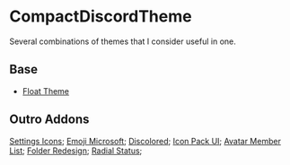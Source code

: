 # CompactDiscordTheme
Several combinations of themes that I consider useful in one.

## Base
* [Float Theme](https://github.com/maenDisease/BetterDiscordStuff/tree/main/Themes/Float)

## Outro Addons
[Settings Icons]('https://mwittrien.github.io/BetterDiscordAddons/Themes/_res/SettingsIcons.css');
[Emoji Microsoft]("https://mwittrien.github.io/BetterDiscordAddons/Themes/EmojiReplace/base/Microsoft.css");
[Discolored]('https://nyri4.github.io/Discolored/main.css');
[Icon Pack UI]("https://warrayquipsome.github.io/Chillax/Addons/IconPackEdited.css");
[Avatar Member List]("https://warrayquipsome.github.io/Chillax/Addons/AvatarOnlyMemberList.css");
[Folder Redesign]("https://warrayquipsome.github.io/Chillax/Addons/FolderRedesign.css");
[Radial Status]("https://discordstyles.github.io/RadialStatus/dist/RadialStatus.css");
